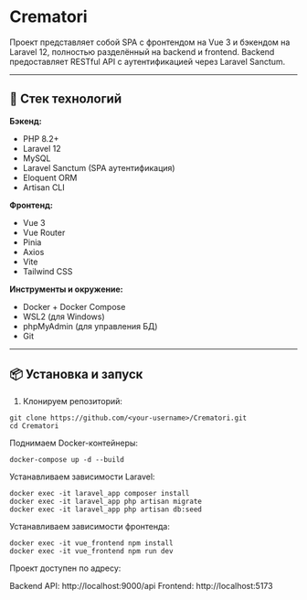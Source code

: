 # Crematori

Проект представляет собой SPA с фронтендом на Vue 3 и бэкендом на Laravel 12, полностью разделённый на backend и frontend. Backend предоставляет RESTful API с аутентификацией через Laravel Sanctum.

---

## 🚀 Стек технологий

**Бэкенд:**
- PHP 8.2+
- Laravel 12
- MySQL
- Laravel Sanctum (SPA аутентификация)
- Eloquent ORM
- Artisan CLI

**Фронтенд:**
- Vue 3
- Vue Router
- Pinia
- Axios
- Vite
- Tailwind CSS

**Инструменты и окружение:**
- Docker + Docker Compose
- WSL2 (для Windows)
- phpMyAdmin (для управления БД)
- Git

---

## 📦 Установка и запуск

1. Клонируем репозиторий:
```
git clone https://github.com/<your-username>/Crematori.git
cd Crematori
```
Поднимаем Docker-контейнеры:
```
docker-compose up -d --build
```
Устанавливаем зависимости Laravel:
```
docker exec -it laravel_app composer install
docker exec -it laravel_app php artisan migrate
docker exec -it laravel_app php artisan db:seed
```
Устанавливаем зависимости фронтенда:
```
docker exec -it vue_frontend npm install
docker exec -it vue_frontend npm run dev
```
Проект доступен по адресу:

Backend API: http://localhost:9000/api
Frontend: http://localhost:5173


